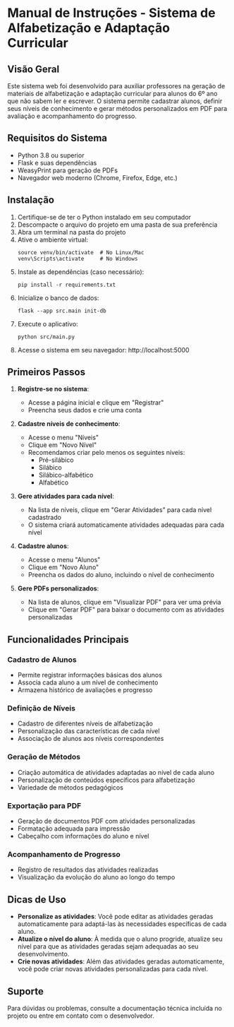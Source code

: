 # Manual de Instruções - Sistema de Alfabetização e Adaptação Curricular

## Visão Geral

Este sistema web foi desenvolvido para auxiliar professores na geração de materiais de alfabetização e adaptação curricular para alunos do 6º ano que não sabem ler e escrever. O sistema permite cadastrar alunos, definir seus níveis de conhecimento e gerar métodos personalizados em PDF para avaliação e acompanhamento do progresso.

## Requisitos do Sistema

- Python 3.8 ou superior
- Flask e suas dependências
- WeasyPrint para geração de PDFs
- Navegador web moderno (Chrome, Firefox, Edge, etc.)

## Instalação

1. Certifique-se de ter o Python instalado em seu computador
2. Descompacte o arquivo do projeto em uma pasta de sua preferência
3. Abra um terminal na pasta do projeto
4. Ative o ambiente virtual:
   ```
   source venv/bin/activate  # No Linux/Mac
   venv\Scripts\activate     # No Windows
   ```
5. Instale as dependências (caso necessário):
   ```
   pip install -r requirements.txt
   ```
6. Inicialize o banco de dados:
   ```
   flask --app src.main init-db
   ```
7. Execute o aplicativo:
   ```
   python src/main.py
   ```
8. Acesse o sistema em seu navegador: http://localhost:5000

## Primeiros Passos

1. **Registre-se no sistema**:
   - Acesse a página inicial e clique em "Registrar"
   - Preencha seus dados e crie uma conta

2. **Cadastre níveis de conhecimento**:
   - Acesse o menu "Níveis"
   - Clique em "Novo Nível"
   - Recomendamos criar pelo menos os seguintes níveis:
     - Pré-silábico
     - Silábico
     - Silábico-alfabético
     - Alfabético

3. **Gere atividades para cada nível**:
   - Na lista de níveis, clique em "Gerar Atividades" para cada nível cadastrado
   - O sistema criará automaticamente atividades adequadas para cada nível

4. **Cadastre alunos**:
   - Acesse o menu "Alunos"
   - Clique em "Novo Aluno"
   - Preencha os dados do aluno, incluindo o nível de conhecimento

5. **Gere PDFs personalizados**:
   - Na lista de alunos, clique em "Visualizar PDF" para ver uma prévia
   - Clique em "Gerar PDF" para baixar o documento com as atividades personalizadas

## Funcionalidades Principais

### Cadastro de Alunos
- Permite registrar informações básicas dos alunos
- Associa cada aluno a um nível de conhecimento
- Armazena histórico de avaliações e progresso

### Definição de Níveis
- Cadastro de diferentes níveis de alfabetização
- Personalização das características de cada nível
- Associação de alunos aos níveis correspondentes

### Geração de Métodos
- Criação automática de atividades adaptadas ao nível de cada aluno
- Personalização de conteúdos específicos para alfabetização
- Variedade de métodos pedagógicos

### Exportação para PDF
- Geração de documentos PDF com atividades personalizadas
- Formatação adequada para impressão
- Cabeçalho com informações do aluno e nível

### Acompanhamento de Progresso
- Registro de resultados das atividades realizadas
- Visualização da evolução do aluno ao longo do tempo

## Dicas de Uso

- **Personalize as atividades**: Você pode editar as atividades geradas automaticamente para adaptá-las às necessidades específicas de cada aluno.
- **Atualize o nível do aluno**: À medida que o aluno progride, atualize seu nível para que as atividades geradas sejam adequadas ao seu desenvolvimento.
- **Crie novas atividades**: Além das atividades geradas automaticamente, você pode criar novas atividades personalizadas para cada nível.

## Suporte

Para dúvidas ou problemas, consulte a documentação técnica incluída no projeto ou entre em contato com o desenvolvedor.
